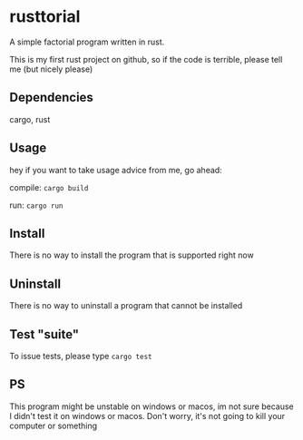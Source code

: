 # rusttorial

A simple factorial program written in rust.

This is my first rust project on github, so if the code is terrible, please tell me (but nicely please)

## Dependencies 

cargo, rust

## Usage

hey if you want to take usage advice from me, go ahead:

compile: `cargo build`

run: `cargo run`

## Install

There is no way to install the program that is supported right now

## Uninstall

There is no way to uninstall a program that cannot be installed

## Test "suite"

To issue tests, please type `cargo test`

## PS

This program might be unstable on windows or macos, im not sure because I didn't test it on windows or macos. Don't worry, it's not going to kill your computer or something
